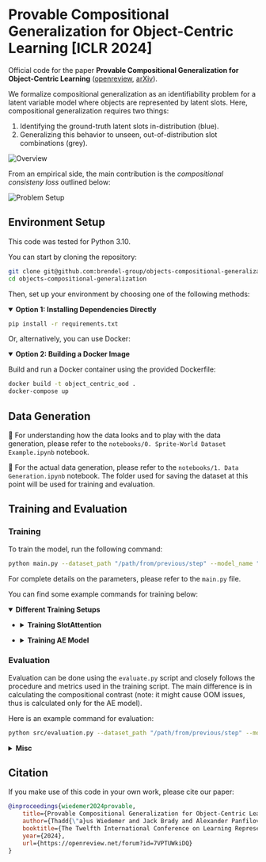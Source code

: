 
# Provable Compositional Generalization for Object-Centric Learning [ICLR 2024]
Official code for the paper **Provable Compositional Generalization for Object-Centric Learning** ([openreview](https://openreview.net/forum?id=7VPTUWkiDQ), [arXiv](https://arxiv.org/abs/2310.05327)).

We formalize compositional generalization as an identifiability problem for a latent variable model where objects are represented by latent slots. Here, compositional generalization requires two things:

1. Identifying the ground-truth latent slots in-distribution (blue).
2. Generalizing this behavior to unseen, out-of-distribution slot combinations (grey).


![Overview](assets/fig1_v12.png)

From an empirical side, the main contribution is the _compositional consisteny loss_ outlined below:

![Problem Setup](assets/fig3_v6.png)

## Environment Setup
This code was tested for Python 3.10. 

You can start by cloning the repository:

```bash
git clone git@github.com:brendel-group/objects-compositional-generalization.git
cd objects-compositional-generalization
```

Then, set up your environment by choosing one of the following methods:

<details open>
<summary><strong>Option 1: Installing Dependencies Directly</strong></summary>

```bash
pip install -r requirements.txt
```

</details>

Or, alternatively, you can use Docker:

<details open>
<summary><strong>Option 2: Building a Docker Image</strong></summary>

Build and run a Docker container using the provided Dockerfile:
```bash
docker build -t object_centric_ood .
docker-compose up
```

</details>

## Data Generation

🔗 For understanding how the data looks and to play with the data generation, please refer to the `notebooks/0. Sprite-World Dataset Example.ipynb` notebook.

🔗 For the actual data generation, please refer to the `notebooks/1. Data Generation.ipynb` notebook. The folder used for saving the dataset at this point will be used for training and evaluation.

## Training and Evaluation

### Training
To train the model, run the following command:

```bash
python main.py --dataset_path "/path/from/previous/step" --model_name "SlotAttention" --num_slots 2 --epochs 400 --use_consistency_loss True
```

For complete details on the parameters, please refer to the `main.py` file.

You can find some example commands for training below:

<details open>
<summary><strong>Different Training Setups</strong></summary>

- <details>
  <summary><strong>Training SlotAttention</strong></summary>

  Training vanilla SlotAttention with 2 slots:
  ```bash
  python main.py --dataset_path "/path/from/previous/step" --model_name "SlotAttention" --num_slots 2 --use_consistency_loss False
  ```

  Training vanilla SlotAttention with 2 slots and consistency loss:
  ```bash
  python main.py --dataset_path "/path/from/previous/step" --model_name "SlotAttention" --num_slots 2 --use_consistency_loss True --consistency_ignite_epoch 150
  ```

  Training SlotAttention with 2 slots, fixed SoftMax and sampling:
  ```bash
  python main.py --dataset_path "/path/from/previous/step" --model_name "SlotAttention" --num_slots 2 --use_consistency_loss True --consistency_ignite_epoch 150 --softmax False --sampling False
  ```
</details>

- <details>
  <summary><strong>Training AE Model</strong></summary>

  Training vanilla autoencoder with 2 slots:
  ```bash
  python main.py --dataset_path "/path/from/previous/step" --model_name "SlotMLPAdditive" --epochs 300 --num_slots 2 -n_slot_latents 6 --use_consistency_loss False
  ```

  Training vanilla autoencoder with 2 slots and consistency loss:
  ```bash
  python main.py --dataset_path "/path/from/previous/step" --model_name "SlotMLPAdditive" --epochs 300 --num_slots 2 -n_slot_latents 6 --use_consistency_loss True --consistency_ignite_epoch 100
  ```

</details>

</details>

### Evaluation

Evaluation can be done using the `evaluate.py` script and closely follows the procedure and metrics used in the training script. The main difference is in calculating the compositional contrast (note: it might cause OOM issues, thus is calculated only for the AE model).

Here is an example command for evaluation:
```bash
python src/evaluation.py --dataset_path "/path/from/previous/step" --model_path "checkpoints/SlotMLPAdditive.pt" --model_name "SlotMLPAdditive" --n_slot_latents 6
```

<details>
<summary><strong>Misc</strong></summary>

🔗 `notebooks/2. Decoder Optimality.ipynb` shows how the experiment described in Appendix B.2 is conducted. Note that the paths to models' checkpoints and exact data splits are omitted, thus it serves more of an illustrative purpose.
</details>

## Citation
If you make use of this code in your own work, please cite our paper:
```bibtex
@inproceedings{wiedemer2024provable,
    title={Provable Compositional Generalization for Object-Centric Learning},
    author={Thadd{\"a}us Wiedemer and Jack Brady and Alexander Panfilov and Attila Juhos and Matthias Bethge and Wieland Brendel},
    booktitle={The Twelfth International Conference on Learning Representations},
    year={2024},
    url={https://openreview.net/forum?id=7VPTUWkiDQ}
}
```
